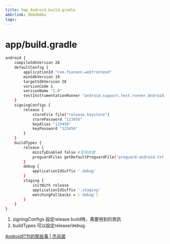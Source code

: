 ```yaml
---
title: tmp_Android_build.gradle
abbrlink: 9b6d666a
tags:
---
```

app/build.gradle
===
```bash
android {
    compileSdkVersion 28
    defaultConfig {
        applicationId "com.foxconn.webfrontend"
        minSdkVersion 19
        targetSdkVersion 28
        versionCode 1
        versionName "1.0"
        testInstrumentationRunner "android.support.test.runner.AndroidJUnitRunner"
    }
    signingConfigs {
        release {
            storeFile file("release.keystore")
            storePassword "123456"
            keyAlias "123456"
            keyPassword "123456"
        }
    }
    buildTypes {
        release {
            minifyEnabled false #混淆处理
            proguardFiles getDefaultProguardFile('proguard-android.txt'), 'proguard-rules.pro'
        }
        debug {
            applicationIdSuffix '.debug'
        }
        staging {
            initWith release
            applicationIdSuffix '.staging'
            matchingFallbacks = ['debug']
        }
    }
}
```
1. signingConfigs
設定release build時，需要用到的資訊
2. buildTypes
可以設定release/debug

[Android打包的那些事 \| 杰风居](https://jayfeng.com/2015/11/07/Android%E6%89%93%E5%8C%85%E7%9A%84%E9%82%A3%E4%BA%9B%E4%BA%8B/)